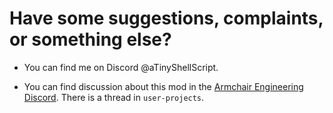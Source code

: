 # Have some suggestions, complaints, or something else?

* You can find me on Discord @aTinyShellScript.

* You can find discussion about this mod in the [Armchair Engineering Discord](https://discord.gg/armchairengineeringsux). There is a thread in `user-projects`.